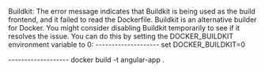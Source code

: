
Buildkit: The error message indicates that Buildkit is being used as the build frontend, and it failed to read the Dockerfile. Buildkit is an alternative builder for Docker. You might consider disabling Buildkit temporarily to see if it resolves the issue. You can do this by setting the DOCKER_BUILDKIT environment variable to 0:
-------------------- set DOCKER_BUILDKIT=0






------------------- docker build -t angular-app .